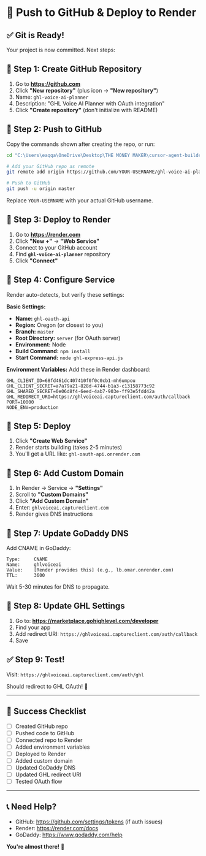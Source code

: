 # 🚀 **Push to GitHub & Deploy to Render**

## ✅ **Git is Ready!**

Your project is now committed. Next steps:

## 📝 **Step 1: Create GitHub Repository**

1. Go to **https://github.com**
2. Click **"New repository"** (plus icon → **"New repository"**)
3. Name: `ghl-voice-ai-planner`
4. Description: "GHL Voice AI Planner with OAuth integration"
5. Click **"Create repository"** (don't initialize with README)

## 📝 **Step 2: Push to GitHub**

Copy the commands shown after creating the repo, or run:

```bash
cd "C:\Users\eaqqa\OneDrive\Desktop\THE MONEY MAKER\cursor-agent-builder\sandbox-apps\ghl-voice-ai-planner"

# Add your GitHub repo as remote
git remote add origin https://github.com/YOUR-USERNAME/ghl-voice-ai-planner.git

# Push to GitHub
git push -u origin master
```

Replace `YOUR-USERNAME` with your actual GitHub username.

## 📝 **Step 3: Deploy to Render**

1. Go to **https://render.com**
2. Click **"New +"** → **"Web Service"**
3. Connect to your GitHub account
4. Find **`ghl-voice-ai-planner`** repository
5. Click **"Connect"**

## 📝 **Step 4: Configure Service**

Render auto-detects, but verify these settings:

**Basic Settings:**
- **Name:** `ghl-oauth-api`
- **Region:** Oregon (or closest to you)
- **Branch:** `master`
- **Root Directory:** `server` (for OAuth server)
- **Environment:** Node
- **Build Command:** `npm install`
- **Start Command:** `node ghl-express-api.js`

**Environment Variables:**
Add these in Render dashboard:

```
GHL_CLIENT_ID=68fd461dc407410f0f0c0cb1-mh6umpou
GHL_CLIENT_SECRET=a7a79a21-828d-4744-b1a3-c13158773c92
GHL_SHARED_SECRET=0e06d8f4-6eed-4ab7-903e-ff93e5fdd42a
GHL_REDIRECT_URI=https://ghlvoiceai.captureclient.com/auth/callback
PORT=10000
NODE_ENV=production
```

## 📝 **Step 5: Deploy**

1. Click **"Create Web Service"**
2. Render starts building (takes 2-5 minutes)
3. You'll get a URL like: `ghl-oauth-api.onrender.com`

## 📝 **Step 6: Add Custom Domain**

1. In Render → Service → **"Settings"**
2. Scroll to **"Custom Domains"**
3. Click **"Add Custom Domain"**
4. Enter: `ghlvoiceai.captureclient.com`
5. Render gives DNS instructions

## 📝 **Step 7: Update GoDaddy DNS**

Add CNAME in GoDaddy:

```
Type:     CNAME
Name:     ghlvoiceai
Value:    [Render provides this] (e.g., lb.omar.onrender.com)
TTL:      3600
```

Wait 5-30 minutes for DNS to propagate.

## 📝 **Step 8: Update GHL Settings**

1. Go to: **https://marketplace.gohighlevel.com/developer**
2. Find your app
3. Add redirect URI: `https://ghlvoiceai.captureclient.com/auth/callback`
4. Save

## ✅ **Step 9: Test!**

Visit: `https://ghlvoiceai.captureclient.com/auth/ghl`

Should redirect to GHL OAuth! 🎉

---

## 🎯 **Success Checklist**

- [ ] Created GitHub repo
- [ ] Pushed code to GitHub
- [ ] Connected repo to Render
- [ ] Added environment variables
- [ ] Deployed to Render
- [ ] Added custom domain
- [ ] Updated GoDaddy DNS
- [ ] Updated GHL redirect URI
- [ ] Tested OAuth flow

---

## 📞 **Need Help?**

- GitHub: https://github.com/settings/tokens (if auth issues)
- Render: https://render.com/docs
- GoDaddy: https://www.godaddy.com/help

**You're almost there!** 🚀
